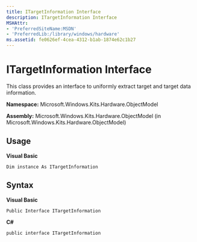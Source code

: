 ```yaml
---
title: ITargetInformation Interface
description: ITargetInformation Interface
MSHAttr:
- 'PreferredSiteName:MSDN'
- 'PreferredLib:/library/windows/hardware'
ms.assetid: fe0626ef-4cea-4312-b1ab-1874e62c1b27
---
```


# ITargetInformation Interface


This class provides an interface to uniformly extract target and target data information.

**Namespace:** Microsoft.Windows.Kits.Hardware.ObjectModel

**Assembly:** Microsoft.Windows.Kits.Hardware.ObjectModel (in Microsoft.Windows.Kits.Hardware.ObjectModel)

## <span id="Usage"></span><span id="usage"></span><span id="USAGE"></span>Usage


**Visual Basic**

`Dim instance As ITargetInformation`

## <span id="Syntax"></span><span id="syntax"></span><span id="SYNTAX"></span>Syntax


**Visual Basic**

`Public Interface ITargetInformation`

**C#**

`public interface ITargetInformation`

 

 






